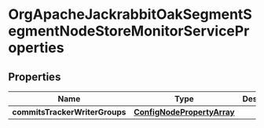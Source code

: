 
# OrgApacheJackrabbitOakSegmentSegmentNodeStoreMonitorServiceProperties

## Properties
Name | Type | Description | Notes
------------ | ------------- | ------------- | -------------
**commitsTrackerWriterGroups** | [**ConfigNodePropertyArray**](ConfigNodePropertyArray.md) |  |  [optional]



